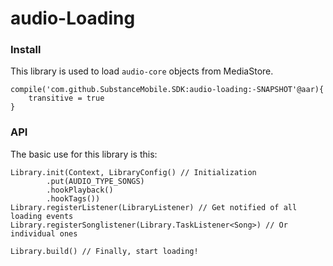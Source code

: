 # audio-Loading
### Install
This library is used to load ```audio-core``` objects from MediaStore.
```
compile('com.github.SubstanceMobile.SDK:audio-loading:-SNAPSHOT'@aar){
    transitive = true
}
```

### API
The basic use for this library is this:
```
Library.init(Context, LibraryConfig() // Initialization
        .put(AUDIO_TYPE_SONGS)
        .hookPlayback()
        .hookTags())
Library.registerListener(LibraryListener) // Get notified of all loading events
Library.registerSonglistener(Library.TaskListener<Song>) // Or individual ones

Library.build() // Finally, start loading!
```